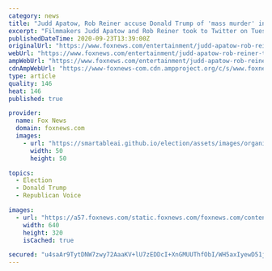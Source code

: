 ```yaml
---
category: news
title: "Judd Apatow, Rob Reiner accuse Donald Trump of 'mass murder' in separate tweets"
excerpt: "Filmmakers Judd Apatow and Rob Reiner took to Twitter on Tuesday to accuse Donald Trump of dishonesty and murder."
publishedDateTime: 2020-09-23T13:39:00Z
originalUrl: "https://www.foxnews.com/entertainment/judd-apatow-rob-reiner-trump-mass-murder-tweets"
webUrl: "https://www.foxnews.com/entertainment/judd-apatow-rob-reiner-trump-mass-murder-tweets"
ampWebUrl: "https://www.foxnews.com/entertainment/judd-apatow-rob-reiner-trump-mass-murder-tweets.amp"
cdnAmpWebUrl: "https://www-foxnews-com.cdn.ampproject.org/c/s/www.foxnews.com/entertainment/judd-apatow-rob-reiner-trump-mass-murder-tweets.amp"
type: article
quality: 146
heat: 146
published: true

provider:
  name: Fox News
  domain: foxnews.com
  images:
    - url: "https://smartableai.github.io/election/assets/images/organizations/foxnews.com-50x50.jpg"
      width: 50
      height: 50

topics:
  - Election
  - Donald Trump
  - Republican Voice

images:
  - url: "https://a57.foxnews.com/static.foxnews.com/foxnews.com/content/uploads/2020/09/640/320/ApatowReiner1.jpg?ve=1&tl=1"
    width: 640
    height: 320
    isCached: true

secured: "u4saAr9TytDNW7zwy72AaaKV+lU7zEDDcI+XnGMUUThfObI/WH5axIyewD51jedWUDsoppJB5a4fFeNTPyZCfmYn25wGd7cUZqr/uuVi5pJunRCv0zITPoUibJ8Q0tOT9g+Eq5KtdVRyzv0JYJLUC54oJ7b95PpvCjNSyYRZrlIeOAuQKhxOn0EwFK8aqR3p/e0m48q1y9eaE+vXuBk3tSk3np9Wq4t9cfTBgPAei6YtMFtAzEY0QkuM112GJ6wGx934nAj097KPsAx/xVyOVQyb6zTwdN2nkXi/szWUjth8WIyaVSEKRhNc4TyE6AJ0pLHr1EngL+T27pe29goW/NLo83y+DeHOmyU9s7QfIjQ=;DGet+HJoyLYrmyhcsyON+g=="
---
```


